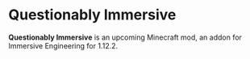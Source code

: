 # Questionably Immersive

**Questionably Immersive** is an upcoming Minecraft mod, an addon for Immersive Engineering for 1.12.2.
